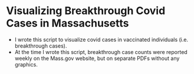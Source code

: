 # Visualizing Breakthrough Covid Cases in Massachusetts


- I wrote this script to visualize covid cases in vaccinated individuals (i.e. breakthrough cases).
- At the time I wrote this script, breakthrough case counts were reported weekly on the Mass.gov website, but on separate PDFs without any graphics.
